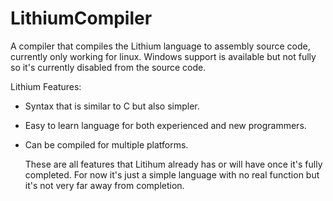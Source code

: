 # LithiumCompiler
 A compiler that compiles the Lithium language to assembly source code, currently only working for linux. Windows support is available but not fully so it's currently disabled from the source code.

 Lithium Features:
- Syntax that is similar to C but also simpler.
- Easy to learn language for both experienced and new programmers.
- Can be compiled for multiple platforms.

  These are all features that Litihum already has or will have once it's fully completed.
  For now it's just a simple language with no real function but it's not very far away from completion.

  
